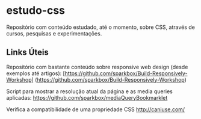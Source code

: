 # estudo-css
Repositório com conteúdo estudado, até o momento, sobre CSS, através de cursos, pesquisas e experimentações.
## Links Úteis
Repositório com bastante conteúdo sobre responsive web design (desde exemplos até artigos):
[https://github.com/sparkbox/Build-Responsively-Workshop] (https://github.com/sparkbox/Build-Responsively-Workshop)

Script para mostrar a resolução atual da página e as media queries aplicadas:
https://github.com/sparkbox/mediaQueryBookmarklet

Verifica a compatibilidade de uma propriedade CSS
http://caniuse.com/
